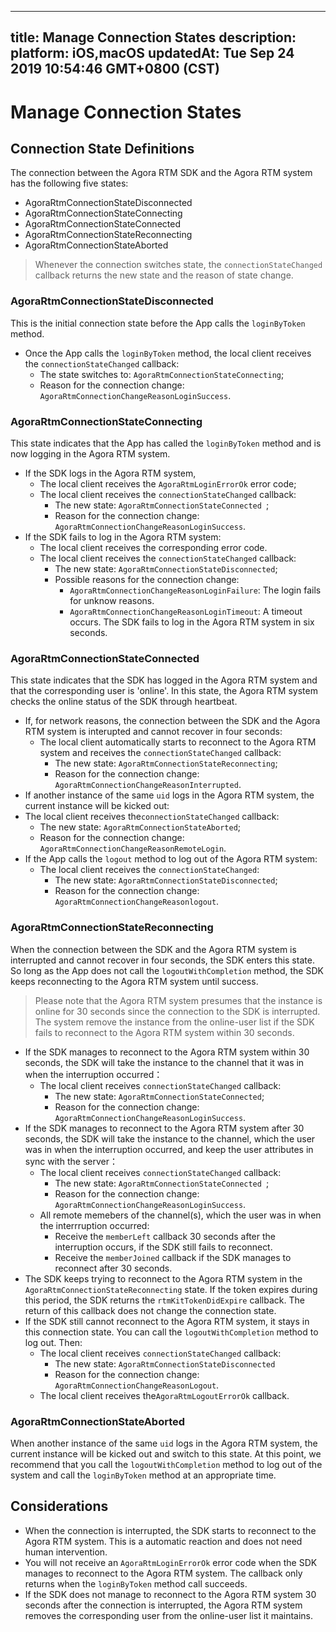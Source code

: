 
---
title: Manage Connection States
description: 
platform: iOS,macOS
updatedAt: Tue Sep 24 2019 10:54:46 GMT+0800 (CST)
---
# Manage Connection States
## Connection State Definitions

The connection between the Agora RTM SDK and the Agora RTM system has the following five states:

- AgoraRtmConnectionStateDisconnected
- AgoraRtmConnectionStateConnecting
- AgoraRtmConnectionStateConnected
- AgoraRtmConnectionStateReconnecting
- AgoraRtmConnectionStateAborted

> Whenever the connection switches state, the `connectionStateChanged` callback returns the new state and the reason of state change.

### AgoraRtmConnectionStateDisconnected

This is the initial connection state before the App calls the `loginByToken` method. 

- Once the App calls the `loginByToken` method, the local client receives the `connectionStateChanged` callback: 
  - The state switches to: `AgoraRtmConnectionStateConnecting`;
  - Reason for the connection change: `AgoraRtmConnectionChangeReasonLoginSuccess`. 

### AgoraRtmConnectionStateConnecting

This state indicates that the App has called the `loginByToken` method and is now logging in the Agora RTM system. 

- If the SDK logs in the Agora RTM system,
  - The local client receives the `AgoraRtmLoginErrorOk` error code;
  - The local client receives the `connectionStateChanged` callback:
    - The new state: `AgoraRtmConnectionStateConnected `;
    - Reason for the connection change: `AgoraRtmConnectionChangeReasonLoginSuccess`.
- If the SDK fails to log in the Agora RTM system:
  - The local client receives the corresponding error code.
  - The local client receives the `connectionStateChanged` callback:
    - The new state: `AgoraRtmConnectionStateDisconnected`; 
    - Possible reasons for the connection change:
      - `AgoraRtmConnectionChangeReasonLoginFailure`: The login fails for unknow reasons. 
      - `AgoraRtmConnectionChangeReasonLoginTimeout`: A timeout occurs. The SDK fails to log in the Agora RTM system in six seconds. 

### AgoraRtmConnectionStateConnected

This state indicates that the SDK has logged in the Agora RTM system and that the corresponding user is 'online'. In this state, the Agora RTM system checks the online status of the SDK through heartbeat. 
- If, for network reasons, the connection between the SDK and the Agora RTM system is interupted and cannot recover in four seconds: 
  - The local client automatically starts to reconnect to the Agora RTM system and receives the `connectionStateChanged` callback:
    - The new state: `AgoraRtmConnectionStateReconnecting`;
    - Reason for the connection change: `AgoraRtmConnectionChangeReasonInterrupted`.
-  If another instance of the same `uid` logs in the Agora RTM system, the current instance will be kicked out: 
  - The local client receives the`connectionStateChanged` callback:
    - The new state: `AgoraRtmConnectionStateAborted`;
    - Reason for the connection change: `AgoraRtmConnectionChangeReasonRemoteLogin`.
- If the App calls the `logout` method to log out of the Agora RTM system: 
  - The local client receives the `connectionStateChanged`:
    - The new state: `AgoraRtmConnectionStateDisconnected`;
    - Reason for the connection change: `AgoraRtmConnectionChangeReasonlogout`.

### AgoraRtmConnectionStateReconnecting

When the connection between the SDK and the Agora RTM system is interrupted and cannot recover in four seconds, the SDK enters this state. So long as the App does not call the `logoutWithCompletion` method, the SDK keeps reconnecting to the Agora RTM system until success.

> Please note that the Agora RTM system presumes that the instance is online for 30 seconds since the connection to the SDK is interrupted. The system remove the instance from the online-user list if the SDK fails to reconnect to the Agora RTM system within 30 seconds. 

- If the SDK manages to reconnect to the Agora RTM system within 30 seconds, the SDK will take the instance to the channel that it was in when the interruption occurred：
  - The local client receives `connectionStateChanged` callback:
    - The new state: `AgoraRtmConnectionStateConnected`;
    - Reason for the connection change: `AgoraRtmConnectionChangeReasonLoginSuccess`.
- If the SDK manages to reconnect to the Agora RTM system after 30 seconds, the SDK will take the instance to the channel, which the user was in when the interruption occurred, and keep the user attributes in sync with the server：
  - The local client receives `connectionStateChanged` callback:
    - The new state: `AgoraRtmConnectionStateConnected `;
    - Reason for the connection change: `AgoraRtmConnectionChangeReasonLoginSuccess`.
  - All remote memebers of the channel(s), which the user was in when the interrruption occurred: 
    - Receive the `memberLeft` callback 30 seconds after the interruption occurs, if the SDK still fails to reconnect. 
    - Receive the `memberJoined` callback if the SDK manages to reconnect after 30 seconds. 
- The SDK keeps trying to reconnect to the Agora RTM system in the `AgoraRtmConnectionStateReconnecting` state. If the token expires during this period, the SDK returns the `rtmKitTokenDidExpire` callback. The return of this callback does not change the connection state. 
- If the SDK still cannot reconnect to the Agora RTM system, it stays in this connection state. You can call the `logoutWithCompletion` method to log out. Then:
  - The local client receives `connectionStateChanged` callback:
    - The new state: `AgoraRtmConnectionStateDisconnected`
    - Reason for the connection change:  `AgoraRtmConnectionChangeReasonLogout`.
  - The local client receives the`AgoraRtmLogoutErrorOk` callback. 

### AgoraRtmConnectionStateAborted 

When another instance of the same `uid` logs in the Agora RTM system,  the current instance will be kicked out and switch to this state. At this point, we recommend that you call the `logoutWithCompletion` method to log out of the system and call the `loginByToken` method at an appropriate time. 


## Considerations

- When the connection is interrupted, the SDK starts to reconnect to the Agora RTM system. This is a automatic reaction and does not need human intervention. 
- You will not receive an `AgoraRtmLoginErrorOk` error code when the SDK manages to reconnect to the Agora RTM system. The callback only returns when the `loginByToken` method call succeeds. 
- If the SDK does not manage to reconnect to the Agora RTM system 30 seconds after the connection is interrupted, the Agora RTM system removes the corresponding user from the online-user list it maintains. 
